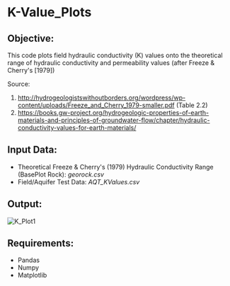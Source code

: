 # K-Value_Plots
## Objective:
This code plots field hydraulic conductivity (K) values onto the theoretical range of hydraulic conductivity and permeability values (after Freeze & Cherry's [1979])

Source: 
1) http://hydrogeologistswithoutborders.org/wordpress/wp-content/uploads/Freeze_and_Cherry_1979-smaller.pdf (Table 2.2)
2) https://books.gw-project.org/hydrogeologic-properties-of-earth-materials-and-principles-of-groundwater-flow/chapter/hydraulic-conductivity-values-for-earth-materials/

## Input Data:
* Theoretical Freeze & Cherry's (1979) Hydraulic Conductivity Range (BasePlot Rock):  *georock.csv*
* Field/Aquifer Test Data:  *AQT_KValues.csv*

## Output:
![K_Plot1](https://user-images.githubusercontent.com/82328087/197513018-f16c010a-42ad-4272-b897-66a6a585ba8c.png)

## Requirements:
* Pandas
* Numpy
* Matplotlib
